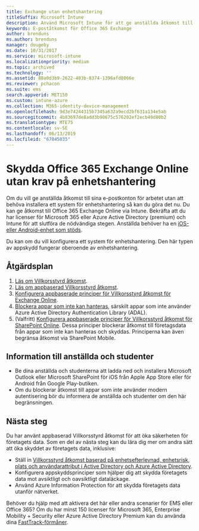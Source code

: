 ```yaml
---
title: Exchange utan enhetshantering
titleSuffix: Microsoft Intune
description: Använd Microsoft Intune för att ge anställda åtkomst till sina e-postkonton för Office 365 Exchange Online utan att behöva installera ett system för enhetshantering.
keywords: E-poståtkomst för Office 365 Exchange
author: brenduns
ms.author: brenduns
manager: dougeby
ms.date: 10/31/2017
ms.service: microsoft-intune
ms.localizationpriority: medium
ms.topic: archived
ms.technology: ''
ms.assetid: 88a0d3b9-2622-403b-8374-1396afd8066e
ms.reviewer: pchacon
ms.suite: ems
search.appverid: MET150
ms.custom: intune-azure
ms.collection: M365-identity-device-management
ms.openlocfilehash: 9d3e74244315b7345a632a9ecd2bf631a134e5ab
ms.sourcegitcommit: 4b83697de8add3b90675c576202ef2ecb49d80b2
ms.translationtype: MTE75
ms.contentlocale: sv-SE
ms.lasthandoff: 06/13/2019
ms.locfileid: "67045035"
---
```

# <a name="protect-office-365-exchange-online-without-requiring-device-management"></a>Skydda Office 365 Exchange Online utan krav på enhetshantering

Om du vill ge anställda åtkomst till sina e-postkonton för arbetet utan att behöva installera ett system för enhetshantering så kan du göra det nu. Du kan ge åtkomst till Office 365 Exchange Online via Intune. Bekräfta att du har licenser för Microsoft 365 eller Azure Active Directory (premium) och Intune för att slutföra de nödvändiga stegen. Anställda behöver ha en [iOS- eller Android-enhet som stöds](supported-devices-browsers.md). 

Du kan om du vill konfigurera ett system för enhetshantering. Den här typen av appskydd fungerar oberoende av enhetshantering. 

## <a name="action-plan"></a>Åtgärdsplan

1. [Läs om Villkorsstyrd åtkomst](conditional-access.md). 
2. [Läs om appbaserad Villkorsstyrd åtkomst](app-based-conditional-access-intune.md).
3. [Konfigurera appbaserade principer för Villkorsstyrd åtkomst för Exchange Online](app-based-conditional-access-intune-create.md).
4. [Blockera appar som inte kan hanteras](app-modern-authentication-block.md), särskilt appar som inte använder Azure Active Directory Authentication Library (ADAL).
5. (Valfritt) [Konfigurera appbaserade principer för Villkorsstyrd åtkomst för SharePoint Online](app-based-conditional-access-intune-create.md). Dessa principer blockerar åtkomst till företagsdata från appar som inte kan hanteras och skyddas. Principerna kan även begränsa åtkomst via SharePoint Mobile. 

## <a name="what-to-tell-employees-and-students"></a>Information till anställda och studenter

* Be dina anställda och studenterna att ladda ned och installera Microsoft Outlook eller Microsoft SharePoint för iOS från Apple App Store eller för Android från Google Play-butiken. 
* Om du blockerar åtkomst till appar som inte använder modern autentisering bör du informera de anställda och studenter om den här begränsningen. 

## <a name="next-steps"></a>Nästa steg

Du har använt appbaserad Villkorsstyrd åtkomst för att öka säkerheten för företagets data. Som en del av nästa steg kan du lära dig mer om andra sätt att öka skyddet av företagets data, inklusive: 

* Ställ in [Villkorsstyrd åtkomst baserad på enhetsefterlevnad, enhetsrisk, plats och användarattribut i Active Directory och Azure Active Directory](https://docs.microsoft.com/azure/active-directory/active-directory-conditional-access-azure-portal).  
* Konfigurera appskyddsprinciper som hjälper dig att skydda företagets data mot avsiktligt och oavsiktligt dataläckage. 
* Använd Azure Information Protection för att skydda företagets data utanför nätverket. 

Behöver du hjälp med att aktivera det här eller andra scenarier för EMS eller Office 365? Om du har minst 150 licenser för Microsoft 365, Enterprise Mobility + Security eller Azure Active Directory Premium kan du använda dina [FastTrack-förmåner](https://docs.microsoft.com/enterprise-mobility-security/solutions/enterprise-mobility-fasttrack-program). 
